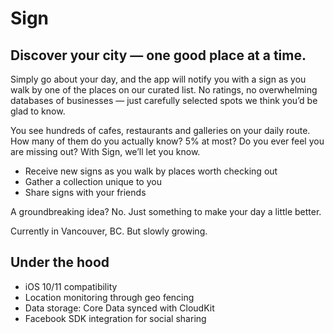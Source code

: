 # Sign

## Discover your city — one good place at a time.

Simply go about your day, and the app will notify you with a sign as you walk by one of the places on our curated list. No ratings, no overwhelming databases of businesses — just carefully selected spots we think you’d be glad to know.

You see hundreds of cafes, restaurants and galleries on your daily route. How many of them do you actually know? 5% at most? Do you ever feel you are missing out? With Sign, we’ll let you know.

- Receive new signs as you walk by places worth checking out
- Gather a collection unique to you
- Share signs with your friends

A groundbreaking idea? No. Just something to make your day a little better.

Currently in Vancouver, BC. But slowly growing.


## Under the hood
- iOS 10/11 compatibility
- Location monitoring through geo fencing
- Data storage: Core Data synced with CloudKit
- Facebook SDK integration for social sharing
